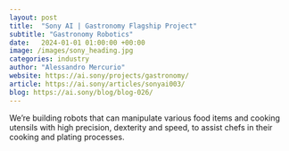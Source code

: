 ```yaml
---
layout: post
title:  "Sony AI | Gastronomy Flagship Project"
subtitle: "Gastronomy Robotics"
date:   2024-01-01 01:00:00 +00:00
image: /images/sony_heading.jpg
categories: industry
author: "Alessandro Mercurio"
website: https://ai.sony/projects/gastronomy/
article: https://ai.sony/articles/sonyai003/
blog: https://ai.sony/blog/blog-026/
---
```


We’re building robots that can manipulate various food items and cooking utensils with high precision, dexterity and speed, to assist chefs in their cooking and plating processes. 